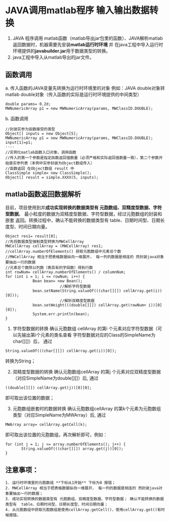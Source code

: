 # JAVA调用matlab程序 输入输出数据转换
1. JAVA 程序调用 matlab函数（matlab导出jar包里的函数）、JAVA解析matlab返回数据时，机器需要先安装**matlab运行时环境** 并 在java工程中导入运行时环境提供的**javabuilder.jar**用于数据类型的转换。
2. java工程中导入从matlab导出的jar文件。
## 函数调用
 a. 传入函数的JAVA变量先转换为运行时环境里的对象
例如：JAVA double对象转 matlab double对象（传入函数的实际是运行时环境提供的中间类型）
```
double params= 0.2d;
MWNumericArray p1 = new MWNumericArray(params, MWClassID.DOUBLE);
```
 b. 函数调用
```
//封装实参为函数接受的类型
Object[] inputs = new Object[5];
MWNumericArray p1 = new MWNumericArray(params, MWClassID.DOUBLE);
input[1]=p1;
····
//实例化matlab函数入口对象，调用函数
//传入的第一个参数是指定函数返回值数量（必须严格和实际返回值数量一致），第二个参数开始是实参列表（本例中实参封装为Object数组传入）
//函数返回 在Object数组 result 中
ClassSimple simple= new ClassSimple();
Object[] result = simple.XXXX(5, inputs);
```
## matlab函数返回数据解析
目前，项目使用到并**成功实现转换的数据类型有 元胞数组、双精度型数据、字符型数据**。 最小粒度的数据为双精度型数据、字符型数据，经过元胞数组的封装和嵌套 返回。转换过程中，确认不能转换的数据类型有  table、日期时间型、日期长度型、时间日期向量。
```
Object res1= result[0];
//先将数据类型强制类型转换为MWCellArray
MWCellArray cellArray = (MWCellArray) res1;
//cellArray.numberOfElements() 获取元胞数组中元素总个数
//MWCellArray 相当于把表格数据纵向一维展开， 每一列的数据是相连的 而封装java对象要抽出一行的数据
//元素总个数除以列数（表具有的字段数）得到行数
int rowNum= cellArray.numberOfElements() / columnNum;
for (int i = 1; i <= rowNum; i++) {
			Bean bean= new Bean();
                        //解析字符型数据
			bean.setName(String.valueOf(((char[][]) cellArray.get(i))[0]));
                        //解析双精度型数据
			bean.setWeight(((double[][]) cellArray.get(rowNum+ i))[0][0]);
			System.err.println(bean);
}
 ```
 1. 字符型数据的转换
 确认元胞数组 cellArray 的第i 个元素对应字符型数据（可以先输出第i个元素的类名查看 字符型数据对应的Class的SimpleName为char[][]）后，
通过
```
String.valueOf(((char[][]) cellArray.get(i))[0]);
```
转换为String；

 2. 双精度型数据的转换
确认元胞数组cellArray 的第j 个元素对应双精度型数据（对应SimpleName为double[][]）后,
通过
```
((double[][]) cellArray.get(j))[0][0];
```
即可取出该位置的数据；

 3. 元胞数组嵌套时的数据转换
确认元胞数组cellArray 的第k个元素为元胞数组类型（对应SimpleName为MWArray）后,
通过
```
MWArray array= cellArray.getCell(k);			
```
即可取出该位置的元胞数组，再次解析即可，例如：
```
for (int j = 1; j <= array.numberOfElements(); j++) {
       String.valueOf(((char[][]) array.get(j))[0]);
}
```

## 注意事项：
    1. 运行时环境里的元胞数组 **下标从1开始** 下标为0 报错；
    2. MWCellArray 相当于把表格数据纵向一维展开， 每一列的数据是相连的 而封装java对象要抽出一行的数据；
    3. 成功实现转换的数据类型有 元胞数组、双精度型数据、字符型数据； 确认不能转换的数据类型有  table、日期时间型、日期长度型、时间日期向量；
    4. 从元胞数组中获取元胞数组是使用cellArray.getCell()，使用cellArray.get()有时候报错。